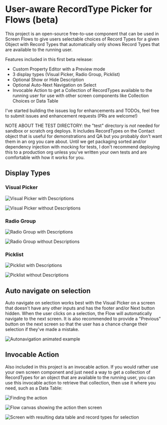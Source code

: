 # User-aware RecordType Picker for Flows (beta)

This project is an open-source free-to-use component that can be used in Screen Flows to give users selectable choices of Record Types for a given Object with Record Types that automatically only shows Record Types that are available to the running user.

Features included in this first beta release:
 - Custom Property Editor with a Preview mode
 - 3 display types (Visual Picker, Radio Group, Picklist)
 - Optional Show or Hide Description
 - Optional Auto-Next Navigation on Select
 - Invocable Action to get a Collection of RecordTypes available to the running user for use with other screen components like Collection Choices or Data Table

I've started building the issues log for enhancements and TODOs, feel free to submit issues and enhancement requests (PRs are welcome!)

NOTE ABOUT THE TEST DIRECTORY: the "test" directory is _not_ needed for sandbox or scratch org deploys. It includes RecordTypes on the Contact object that is useful for demonstrations and QA but you probably don't want them in an org you care about. Until we get packaging sorted and/or dependency injection with mocking for tests, I don't recommend deploying this to a production org unless you've written your own tests and are comfortable with how it works for you.

## Display Types 

### Visual Picker
![Visual Picker with Descriptions](assets/visualpicker_desc.png)

![Visual Picker without Descriptions](assets/visualpicker_no_desc.png)

### Radio Group
![Radio Group with Descriptions](assets/radiogroup_desc.png)

![Radio Group without Descriptions](assets/picklist_no_desc.png)

### Picklist
![Picklist with Descriptions](assets/picklist_desc.png)

![Picklist without Descriptions](assets/picklist_no_desc.png)

## Auto navigate on selection

Auto navigate on selection works best with the Visual Picker on a screen that doesn't have any other inputs and has the footer and/or Next button hidden. When the user clicks on a selection, the Flow will automatically navigate to the next screen. It is also recommended to provide a "Previous" button on the next screen so that the user has a chance change their selection if they've made a mistake.

![Autonavigation animated example](assets/autonavigation.gif)

## Invocable Action

Also included in this project is an invocable action. If you would rather use your own screen component and just need a way to get a collection of RecordTypes for an object that are available to the running user, you can use this invocable action to retrieve that collection, then use it where you need, such as a Data Table:

![Finding the action](assets/invocable_find_element.png)

![Flow canvas showing the action then screen](assets/invocable_flowcanvas.png)

![Screen with resulting data table and record types for selection](assets/invocable_with_datatable.png)
